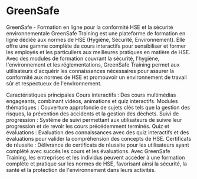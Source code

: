 # GreenSafe

  GreenSafe - Formation en ligne pour la conformité HSE et la sécurité environnementale
GreenSafe Training est une plateforme de formation en ligne dédiée aux normes de HSE (Hygiène, Sécurité, Environnement). Elle offre une gamme complète de cours interactifs pour sensibiliser et former les employés et les particuliers aux meilleures pratiques en matière de HSE. Avec des modules de formation couvrant la sécurité, l'hygiène, l'environnement et les réglementations, GreenSafe Training permet aux utilisateurs d'acquérir les connaissances nécessaires pour assurer la conformité aux normes de HSE et promouvoir un environnement de travail sûr et respectueux de l'environnement.

Caractéristiques principales
Cours interactifs : Des cours multimédias engageants, combinant vidéos, animations et quiz interactifs.
Modules thématiques : Couverture approfondie de sujets clés tels que la gestion des risques, la prévention des accidents et la gestion des déchets.
Suivi de progression : Système de suivi permettant aux utilisateurs de suivre leur progression et de revoir les cours précédemment terminés.
Quiz et évaluations : Evaluation des connaissances avec des quiz interactifs et des évaluations pour valider la compréhension des concepts de HSE.
Certificats de réussite : Délivrance de certificats de réussite pour les utilisateurs ayant complété avec succès les cours et les évaluations.
Avec GreenSafe Training, les entreprises et les individus peuvent accéder à une formation complète et pratique sur les normes de HSE, favorisant ainsi la sécurité, la santé et la protection de l'environnement dans leurs activités.

